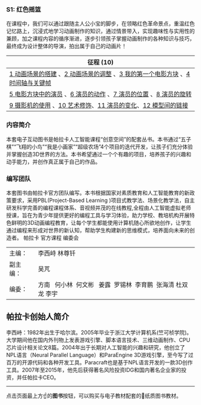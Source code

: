 ### S1: 红色摇篮

在课程中，我们可以通过跟随主人公小宝的脚步，在领略红色革命景点，重温红色记忆路上，沉浸式地学习动画制作的知识，通过情景带入，实现趣味性与实用性的兼顾，加之课程内容的循序渐进，逐步引领孩子掌握动画制作的各种知识与技巧，最终成为设计整体的导演，拍出属于自己的动画片！ 

| 征程 (10)|
|-----|
| [1 动画场景的搭建](/official/open/lessons/redanim/1_1) 、[2 动画场景的调整](/official/open/lessons/redanim/2_1) 、[3 我的第一个电影方块](/official/open/lessons/redanim/3_1) 、[4 时间轴与关键帧](/official/open/lessons/redanim/4_1) |
| [5 电影方块中的演员](/official/open/lessons/redanim/5_1) 、[6 演员的动作](/official/open/lessons/redanim/6_1) 、[7 演员的位置](/official/open/lessons/redanim/7_1) 、[8 演员的旋转](/official/open/lessons/redanim/8_1) |
| [9 摄影机的使用](/official/open/lessons/redanim/9_1) 、[10 艺术修饰](/official/open/lessons/redanim/10_1)、[11 演员的变化](/official/open/lessons/redanim/11_1)、[12 模型间的链接](/official/open/lessons/redanim/1_1) |

</p></details>

### 内容简介
本套电子互动图书是帕拉卡人工智能课程“创意空间”的配套丛书。本书通过“五子棋”“飞翔的小鸟”“我是小画家”“超级农场”4个项目的迭代开发，让孩子们充分体验并掌握创造3D世界的方法。本书希望通过一个个有趣的项目，培养孩子的兴趣和动手能力，并创作真正属于自己的作品。

### 编写团队
本套图书由帕拉卡官方团队编写。本书根据国家对素质教育和人工智能教育的新政策要求，采用PBL(Project-Based Learning )项目式教学法、场景化教学法，自主研发科学完善的编程课程体系、音视频并茂的在线教程,全程由人工智能虚拟老师授课，旨在为青少年提供更好的编程工具与学习体验，助力学校、教培机构开展特色鲜明的3D动画编程教育，让每个学生都能使用计算机随心所欲地创作，让学生通过编程来形成对世界的新认知，帮助学生构建新的思维模式，培养面向未来的创造者。
帕拉卡 官方课程 编委会

| | |
|------|-----|
| 主编： | 李西峙   林尊钎 |
| 副主编： | 吴芃 |
| 编委： | 方南   何小林   何文彬   姜露   罗锡林   李育鹏   张海清   杜双龙   李宇 |

## 帕拉卡创始人简介
李西峙：1982年出生于哈尔滨。2005年毕业于浙江大学计算机系(竺可桢学院)。大学期间他在国内外刊物上发表游戏引擎、脚本语言技术、三维动画制作、CPU芯片设计相关论文8篇。2004年出于长期对人工智能的兴趣和研究，他创立了NPL语言（Neural Parallel Language）和ParaEngine 3D游戏引擎，至今写了过百万的开源代码和各种开发工具。Paracraft也是基于NPL语言开发的一款3D创作工具。2007年至2015年，他先后获得著名风险投资IDG和国内著名企业家的投资，并任帕拉卡CEO。

---
点击页面最上方:point_up:的**图书**按钮，可以购买与电子教材配套的:book:纸质图书教材。
